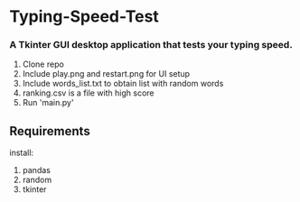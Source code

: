 # Typing-Speed-Test
### A Tkinter GUI desktop application that tests your typing speed.
1. Clone repo
2. Include play.png and restart.png for UI setup
3. Include words_list.txt to obtain list with random words
4. ranking.csv is a file with high score
5. Run 'main.py'

## Requirements
install: 
  1. pandas
  2. random
  3. tkinter
